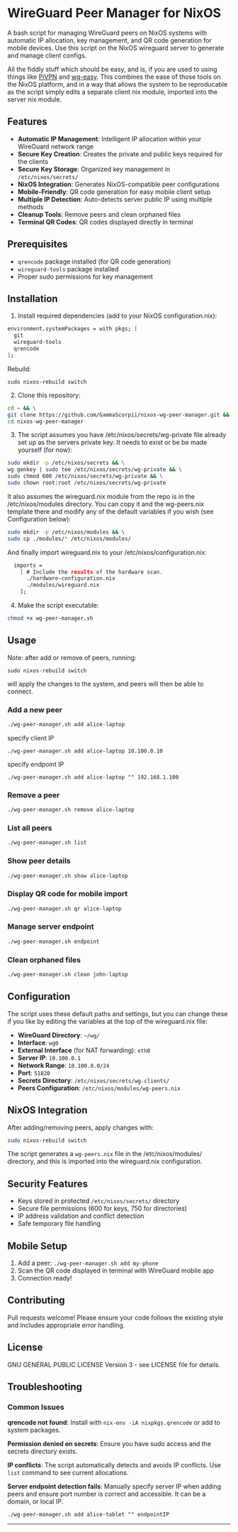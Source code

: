 # WireGuard Peer Manager for NixOS

A bash script for managing WireGuard peers on NixOS systems with automatic IP allocation, key management, and QR code generation for mobile devices. Use this script on the NixOS wireguard server to generate and manage client configs.

All the fiddly stuff which should be easy, and is, if you are used to using things like [PiVPN](https://github.com/pivpn/pivpn) and [wg-easy](https://github.com/wg-easy/wg-easy). This combines the ease of those tools on the NixOS platform, and in a way that allows the system to be reproducable as the script simply edits a separate client nix module, imported into the server nix module.

## Features

- **Automatic IP Management**: Intelligent IP allocation within your WireGuard network range
- **Secure Key Creation**: Creates the private and public keys required for the clients
- **Secure Key Storage**: Organized key management in `/etc/nixos/secrets/`
- **NixOS Integration**: Generates NixOS-compatible peer configurations
- **Mobile-Friendly**: QR code generation for easy mobile client setup
- **Multiple IP Detection**: Auto-detects server public IP using multiple methods
- **Cleanup Tools**: Remove peers and clean orphaned files
- **Terminal QR Codes**: QR codes displayed directly in terminal

## Prerequisites

- `qrencode` package installed (for QR code generation)
- `wireguard-tools` package installed
- Proper sudo permissions for key management

## Installation

1. Install required dependencies (add to your NixOS configuration.nix):
```bash
environment.systemPackages = with pkgs; [
  git
  wireguard-tools
  qrencode
];
```
Rebuild:
```
sudo nixos-rebuild switch
```

2. Clone this repository:
```bash
cd ~ && \
git clone https://github.com/GammaScorpii/nixos-wg-peer-manager.git && \
cd nixos-wg-peer-manager
```

3. The script assumes you have /etc/nixos/secrets/wg-private file already set up as the servers private key. It needs to exist or be be made yourself (for now):
```bash
sudo mkdir -p /etc/nixos/secrets && \
wg genkey | sudo tee /etc/nixos/secrets/wg-private && \
sudo chmod 600 /etc/nixos/secrets/wg-private && \
sudo chown root:root /etc/nixos/secrets/wg-private
```

It also assumes the wireguard.nix module from the repo is in the /etc/nixos/modules directory. You can copy it and the wg-peers.nix template there and modify any of the default variables if you wish (see Configuration below):
```bash
sudo mkdir -p /etc/nixos/modules && \
sudo cp ./modules/* /etc/nixos/modules/
```

And finally import wireguard.nix to your /etc/nixos/configuration.nix:
```bash
  imports =
    [ # Include the results of the hardware scan.
      ./hardware-configuration.nix
      ./modules/wireguard.nix
    ];
```

4. Make the script executable:
```bash
chmod +x wg-peer-manager.sh
```


## Usage

Note: after add or remove of peers, running:

```
sudo nixos-rebuild switch
```

will apply the changes to the system, and peers will then be able to connect.

### Add a new peer
```bash
./wg-peer-manager.sh add alice-laptop
```
specify client IP
```
./wg-peer-manager.sh add alice-laptop 10.100.0.10
```
specify endpoint IP
```
./wg-peer-manager.sh add alice-laptop "" 192.168.1.100
```

### Remove a peer
```bash
./wg-peer-manager.sh remove alice-laptop
```

### List all peers
```bash
./wg-peer-manager.sh list
```

### Show peer details
```bash
./wg-peer-manager.sh show alice-laptop
```

### Display QR code for mobile import
```bash
./wg-peer-manager.sh qr alice-laptop
```

### Manage server endpoint
```bash
./wg-peer-manager.sh endpoint
```

### Clean orphaned files
```bash
./wg-peer-manager.sh clean john-laptop
```

## Configuration

The script uses these default paths and settings, but you can change these if you like by editing the variables at the top of the wireguard.nix file:
- **WireGuard Directory**: `~/wg/`
- **Interface**: `wg0`
- **External Interface** (for NAT forwarding): `eth0`
- **Server IP**: `10.100.0.1`
- **Network Range**: `10.100.0.0/24`
- **Port**: `51820`
- **Secrets Directory**: `/etc/nixos/secrets/wg-clients/`
- **Peers Configuration**: `/etc/nixos/modules/wg-peers.nix`

## NixOS Integration

After adding/removing peers, apply changes with:
```bash
sudo nixos-rebuild switch
```

The script generates a `wg-peers.nix` file in the /etc/nixos/modules/ directory, and this is imported into the wireguard.nix configuration.

## Security Features

- Keys stored in protected `/etc/nixos/secrets/` directory
- Secure file permissions (600 for keys, 750 for directories)
- IP address validation and conflict detection
- Safe temporary file handling

## Mobile Setup

1. Add a peer: `./wg-peer-manager.sh add my-phone`
2. Scan the QR code displayed in terminal with WireGuard mobile app
3. Connection ready!

## Contributing

Pull requests welcome! Please ensure your code follows the existing style and includes appropriate error handling.

## License

GNU GENERAL PUBLIC LICENSE Version 3 - see LICENSE file for details.

## Troubleshooting

### Common Issues

**qrencode not found**: Install with `nix-env -iA nixpkgs.qrencode` or add to system packages.

**Permission denied on secrets**: Ensure you have sudo access and the secrets directory exists.

**IP conflicts**: The script automatically detects and avoids IP conflicts. Use `list` command to see current allocations.

**Server endpoint detection fails**: Manually specify server IP when adding peers and ensure port number is correct and accessible. It can be a domain, or local IP.

```
./wg-peer-manager.sh add alice-tablet "" endpointIP
```

---
